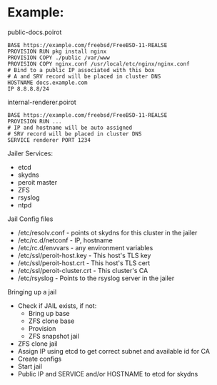 # Example:
public-docs.poirot

    BASE https://example.com/freebsd/FreeBSD-11-REALSE
    PROVISION RUN pkg install nginx
    PROVISION COPY ./public /var/www
    PROVISION COPY nginx.conf /usr/local/etc/nginx/nginx.conf
    # Bind to a public IP associated with this box
    # A and SRV record will be placed in cluster DNS
    HOSTNAME docs.example.com
    IP 8.8.8.8/24

internal-renderer.poirot

    BASE https://example.com/freebsd/FreeBSD-11-REALSE
    PROVISION RUN ...
    # IP and hostname will be auto assigned
    # SRV record will be placed in cluster DNS
    SERVICE renderer PORT 1234

Jailer Services:
  * etcd
  * skydns
  * peroit master
  * ZFS
  * rsyslog
  * ntpd

Jail Config files
  * /etc/resolv.conf - points ot skydns for this cluster in the jailer
  * /etc/rc.d/netconf - IP, hostname
  * /etc/rc.d/envvars - any environment variables
  * /etc/ssl/peroit-host.key - This host's TLS key
  * /etc/ssl/peroit-host.crt - This host's TLS cert 
  * /etc/ssl/peroit-cluster.crt - This cluster's CA
  * /etc/rsyslog - Points to the rsyslog server in the jailer

Bringing up a jail
  * Check if JAIL exists, if not:
    * Bring up base
    * ZFS clone base
    * Provision
    * ZFS snapshot jail
  * ZFS clone jail
  * Assign IP using etcd to get correct subnet and available id for CA
  * Create configs
  * Start jail
  * Public IP and SERVICE and/or HOSTNAME to etcd for skydns
